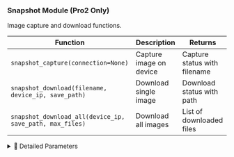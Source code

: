 ### Snapshot Module (Pro2 Only)

Image capture and download functions.

| Function | Description | Returns |
|----------|-------------|---------|
| `snapshot_capture(connection=None)` | Capture image on device | Capture status with filename |
| `snapshot_download(filename, device_ip, save_path)` | Download single image | Download status with path |
| `snapshot_download_all(device_ip, save_path, max_files)` | Download all images | List of downloaded files |

<details>
<summary>📘 Detailed Parameters</summary>

#### `snapshot_capture(connection=None)`
- **connection** (str|None): Force "serial" or "tcp", None for auto-detect
- **Returns**: Dict with filename and capture status

#### `snapshot_download(filename, device_ip, save_path="./downloads/")`
- **filename** (str): Image filename on device (e.g., "1.jpg")
- **device_ip** (str): Device IP address
- **save_path** (str): Local directory to save - default "./downloads/"

#### `snapshot_download_all(device_ip, save_path="./downloads/", max_files=100)`
- **device_ip** (str): Device IP address
- **save_path** (str): Local directory to save
- **max_files** (int): Maximum files to attempt - default 100

</details>
